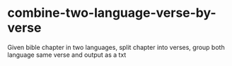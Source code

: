 # combine-two-language-verse-by-verse
Given bible chapter in two languages, split chapter into verses, group both language same verse and output as a txt
